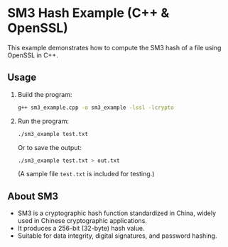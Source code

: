 # SM3 Hash Example (C++ & OpenSSL)

This example demonstrates how to compute the SM3 hash of a file using OpenSSL in C++.

## Usage

1. Build the program:
   ```sh
   g++ sm3_example.cpp -o sm3_example -lssl -lcrypto
   ```

2. Run the program:
   ```sh
   ./sm3_example test.txt
   ```
   Or to save the output:
   ```sh
   ./sm3_example test.txt > out.txt
   ```
   (A sample file `test.txt` is included for testing.)

## About SM3
- SM3 is a cryptographic hash function standardized in China, widely used in Chinese cryptographic applications.
- It produces a 256-bit (32-byte) hash value.
- Suitable for data integrity, digital signatures, and password hashing.
